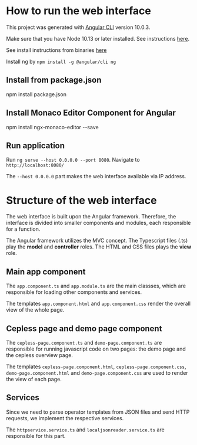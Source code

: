 # How to run the web interface

This project was generated with [Angular CLI](https://github.com/angular/angular-cli) version 10.0.3.

Make sure that you have Node 10.13 or later installed. See instructions [here](https://nodejs.org/en/download/).

See install instructions from binaries [here](https://medium.com/@tgmarinho/how-to-install-node-js-via-binary-archive-on-linux-ab9bbe1dd0c2)

Install ng by `npm install -g @angular/cli ng`

## Install from package.json
npm install package.json

## Install Monaco Editor Component for Angular

npm install ngx-monaco-editor --save

## Run application

Run `ng serve --host 0.0.0.0 --port 8080`. Navigate to `http://localhost:8080/`

The `--host 0.0.0.0` part makes the web interface available via IP address.

# Structure of the web interface

The web interface is built upon the Angular framework. Therefore, the interface is divided into smaller components and modules, each responsible for a function.

The Angular framework utilizes the MVC concept. The Typescript files (.ts) play the **model** and **controller** roles. The HTML and CSS files plays the **view** role.

## Main app component
The `app.component.ts` and `app.module.ts` are the main classses, which are responsible for loading other components and services.

The templates `app.component.html` and `app.component.css` render the overall view of the whole page.

## Cepless page and demo page component
The `cepless-page.component.ts` and `demo-page.component.ts` are responsible for running javascript code on two pages: the demo page and the cepless overview page.

The templates `cepless-page.component.html`, `cepless-page.component.css`, `demo-page.component.html` and `demo-page.component.css` are used to render the view of each page.

## Services

Since we need to parse operator templates from JSON files and send HTTP requests, we implement the respective services.

The `httpservice.service.ts` and `localjsonreader.service.ts` are responsible for this part.

